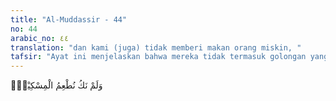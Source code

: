 ```yaml
---
title: "Al-Muddassir - 44"
no: 44
arabic_no: ٤٤
translation: "dan kami (juga) tidak memberi makan orang miskin, "
tafsir: "Ayat ini menjelaskan bahwa mereka tidak termasuk golongan yang senantiasa berbuat baik kepada kaum fakir miskin dan duafa. Padahal mereka dapat berbuat demikian karena berlebihnya nikmat dan rezeki Allah yang mereka peroleh. Mereka tidak mau meringankan kesulitan fakir-miskin dengan sedekah yang seharusnya mereka keluarkan."
---
```

وَلَمْ نَكُ نُطْعِمُ الْمِسْكِيْنَۙ
